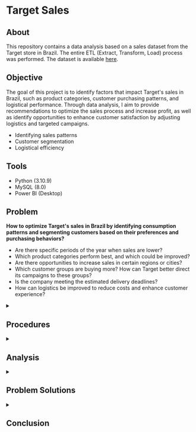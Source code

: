 # Target Sales

## About

This repository contains a data analysis based on a sales dataset from the Target store in Brazil. The entire ETL (Extract, Transform, Load) process was performed.
The dataset is available [here](https://www.kaggle.com/datasets/devarajv88/target-dataset).

## Objective

The goal of this project is to identify factors that impact Target's sales in Brazil, such as product categories, customer purchasing patterns, and logistical performance. Through data analysis, I aim to provide recommendations to optimize the sales process and increase profit, as well as identify opportunities to enhance customer satisfaction by adjusting logistics and targeted campaigns.

- Identifying sales patterns
- Customer segmentation
- Logistical efficiency

## Tools

- Python (3.10.9)
- MySQL (8.0)
- Power BI (Desktop)

## Problem

**How to optimize Target's sales in Brazil by identifying consumption patterns and segmenting customers based on their preferences and purchasing behaviors?**

- Are there specific periods of the year when sales are lower?
- Which product categories perform best, and which could be improved?
- Are there opportunities to increase sales in certain regions or cities?
- Which customer groups are buying more? How can Target better direct its campaigns to these groups?
- Is the company meeting the estimated delivery deadlines?
- How can logistics be improved to reduce costs and enhance customer experience?

<details>
<summary><h2>Procedures</h2></summary>

#### Extraction (Extract):
- The data was extracted from a .csv file available on Kaggle.com, [here](https://www.kaggle.com/datasets/devarajv88/target-dataset).

#### Load:
- Using Python, the data was directly loaded into MySQL, where the necessary tables were created.

-> [1_modelo_fisico.sql](https://github.com/brunasalvan/target_sales/blob/main/1_modelo_fisico.sql)

-> [2_python_importacao_tabelas.ipynb](https://github.com/brunasalvan/target_sales/blob/main/2_python_importacao_tabelas.ipynb)

#### Transformation (Transform):
- Within MySQL, transformations were applied to correct inconsistent and missing data, ensuring data quality.

-> [3_limpeza_transformacao.sql](https://github.com/brunasalvan/target_sales/blob/main/3_limpeza_transformacao.sql)

#### Loading into Power BI:
- After transformation, the data was loaded into Power BI for visualization.

-> [target_dashboard.pdf](https://github.com/brunasalvan/target_sales/blob/main/target_dashboard.pdf)

#### Creating DAX Measures:
- In Power BI, DAX measures were created to enable dynamic and in-depth data analysis based on MySQL-transformed data.

-> [5_DAX_power_bi.md](https://github.com/brunasalvan/target_sales/blob/main/5_DAX_power_bi.md)

</details>

<details>
<summary><h2>Analysis</h2></summary>

### Key Indicators

- Total revenue: R$ 16,008,872;
- Total sales: 99,441 orders;
- Average ticket: R$ 154.10;
- Average installment: 2.85 times;
- Cancellation rate: 0.63% (low, which is positive).

### Consumption Patterns and Customer Segmentation

- Monday and Tuesday show the highest sales volumes;
- Saturday has the lowest volume, suggesting that promotional actions could be tested on this day;
- Sales peaks occur between 10 AM and 4 PM, with the highest movement at 4 PM;
- Low volume between 12 AM and 6 AM, indicating that actions during this period have little impact.

**Opportunity**: Create promotional campaigns focused on peak hours and test strategies to increase sales on Monday mornings.

### Products

**Top-Selling Categories:**
- Bed, Table & Bath – 11,115 units;
- Health & Beauty – 9,670 units;
- Sports & Leisure – 8,641 units;
- Furniture – 8,334 units;
- Computers & Accessories – 7,827 units.

**Opportunity**: Strengthen stock and campaigns for the best-selling categories. Analyze low-demand categories and evaluate strategies to boost their sales.

### Geographic Analysis

- The Southeast leads in sales, with 71,000 sales (mainly SP, RJ, and MG);
- The South has 15,000 sales;
- The Northeast and Central-West together account for 16,000 sales, indicating growth potential;
- The North has the lowest volume (2,000 sales), which may be related to logistics and high shipping costs.

**Opportunity**: Expand presence in the Northeast and North by testing regional campaigns and improving logistics. Evaluate strategies to reduce freight costs and improve delivery times in these regions.

### Logistics and Delivery Compliance

- Average delivery time: 12 days;
- 92% of deliveries are on time, but 7.87% are delayed.

**States with the highest delay rates:**
- Alagoas (23%);
- Maranhão (18.88%);
- Piauí (15.35%).

**Opportunity**: Review routes and logistics partners in critical states. Create internal alerts for orders exceeding 15 days.

**States with the highest freight costs:**
- Roraima (R$ 42.98);
- Paraíba (R$ 42.72);
- Rondônia (R$ 41.07).

**Opportunity**: Evaluate alternative logistics and regional carriers to reduce costs in these locations.

</details>

<details>
<summary><h2>Problem Solutions</h2></summary>

- **How to optimize sales by identifying consumption patterns and segmenting customers?**

**Recommended Actions:**

✔ Create promotional campaigns during peak hours (10 AM-4 PM).

✔ Test discounts or coupons on Saturdays, which have lower sales volumes.

✔ Segment customers by region, prioritizing the Northeast and North for expansion.

### Are there specific periods of the year with lower sales?
Yes. Graphs show declines in March and June. December and January are high, indicating a strong impact from Christmas and New Year.

**Recommended Action:**

✔ Create seasonal campaigns for low-sales periods.

### Which product categories perform best, and which could be improved?
Bed, Table & Bath, Health & Beauty, and Sports & Leisure. Low-performing categories should be analyzed: Computers & Accessories and Electronics may have low demand or uncompetitive prices.

### Are there opportunities to improve sales in certain regions or cities?
Yes. The Southeast dominates, but the Northeast and North have room for growth. High freight costs may be discouraging sales in these regions.

**Recommended Action:**

✔ Reduce freight and delivery times to improve conversion.

### Which customer groups buy more? How to direct campaigns?
Purchasing profiles: 63.5% of purchases are between R$ 101 and R$ 200. Few purchases exceed R$ 200, indicating barriers for higher-priced products.

**Recommended Action:**

✔ Offer attractive installment plans to encourage purchases over R$ 200.

### Is the company meeting delivery deadlines?
Partially. 92% of deliveries are on time, but 8% are still delayed. The average delay time is high in some states (AP = 48 days!).

**Recommended Action:**

✔ Improve logistics in the most affected regions and review transport providers.

### How can logistics be improved to reduce costs and enhance customer experience?
Identified problems:
- High freight costs in the North and Northeast. High delay rates in states like AP and RR.

**Recommended Actions:**

✔ Partner with regional carriers to reduce costs.

✔ Implement a more efficient tracking system.

</details>

<details>
<summary><h2>Conclusion</h2></summary>

In summary, these are the identified opportunities:

✔ Invest in strategic promotional campaigns (best hours and seasonality).

✔ Improve logistics and reduce freight costs.

✔ Better segment customers by region and average ticket.

✔ Expand presence in the Northeast and North.

</details>
